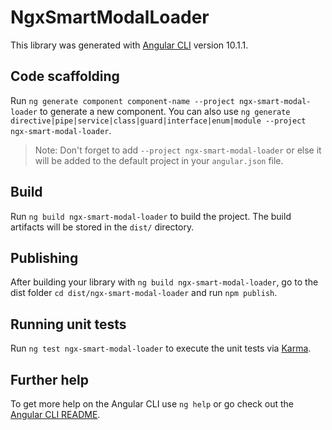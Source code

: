 # NgxSmartModalLoader

This library was generated with [Angular CLI](https://github.com/angular/angular-cli) version 10.1.1.

## Code scaffolding

Run `ng generate component component-name --project ngx-smart-modal-loader` to generate a new component. You can also use `ng generate directive|pipe|service|class|guard|interface|enum|module --project ngx-smart-modal-loader`.
> Note: Don't forget to add `--project ngx-smart-modal-loader` or else it will be added to the default project in your `angular.json` file. 

## Build

Run `ng build ngx-smart-modal-loader` to build the project. The build artifacts will be stored in the `dist/` directory.

## Publishing

After building your library with `ng build ngx-smart-modal-loader`, go to the dist folder `cd dist/ngx-smart-modal-loader` and run `npm publish`.

## Running unit tests

Run `ng test ngx-smart-modal-loader` to execute the unit tests via [Karma](https://karma-runner.github.io).

## Further help

To get more help on the Angular CLI use `ng help` or go check out the [Angular CLI README](https://github.com/angular/angular-cli/blob/master/README.md).
